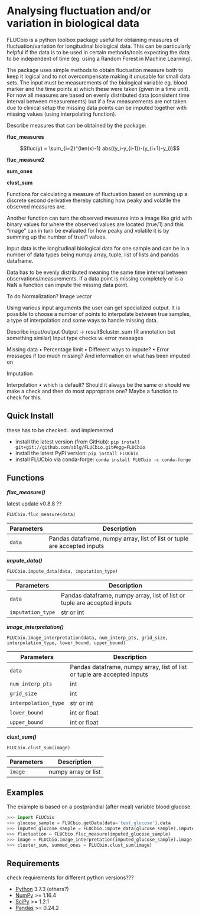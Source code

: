 
# Analysing fluctuation and/or variation in biological data

FLUCbio is a python toolbox package useful for obtaining measures of fluctuation/variation for longitudinal biological data. This can be particularly helpful if the data is to be used in certain methods/tools expecting the data to be independent of time (eg. using a Random Forest in Machine Learning). 

The package uses simple methods to obtain fluctuation measure both to keep it logical and to not overcompensate making it unusable for small data sets. The input must be measurements of the biological variable eg. blood marker and the time points at which these were taken (given in a time unit). For now all measures are based on evenly distributed data (consistent time interval between measurements) but if a few measurements are not taken due to clinical setup the missing data points can be imputed together with missing values (using interpolating function).


Describe measures that can be obtained by the package:

<b> fluc_measures </b>

$$fluc(y) = \sum_{i=2}^{len(x)-1} abs((y_i-y_{i-1})-(y_{i+1}-y_i))$$

<b> fluc_measure2 </b>



<b> sum_ones </b>

<b> clust_sum </b>


Functions for calculating a measure of fluctuation based on summing up a discrete second derivative thereby catching how peaky and volatile the observed measures are. 

Another function can turn the observed measures into a image like grid with binary values for where the observed values are located (true/1) and this “image” can in turn be evaluated for how peaky and volatile it is by summing up the number of true/1 values. 





Input data is the longitudinal biological data for one sample and can be in a number of data types being numpy array, tuple, list of lists and pandas dataframe.



Data has to be evenly distributed meaning the same time interval between observations/measurements. If a data point is missing completely or is a NaN a function can impute the missing data point.



To do
Normalization? Image vector

Using various input arguments the user can get specialized
output. It is possible to choose a number of points to
interpolate between true samples, a type of interpolation
and some ways to handle missing data. 

Describe input/output
Output  → result$cluster_sum  (R annotation but something similar)
Input type checks w. error messages

Missing data 
•	Percentage limit 
•	Different ways to impute?
•	Error messages if too much missing? And information on what has been imputed on

Imputation

Interpolation
•	which is default? Should it always be the same or should we make a check and then do most appropriate one? Maybe a function to check for this.


## Quick Install
these has to be checked.. and implemented 
- install the latest version (from GitHub): `pip install git+git://github.com/sblg/FLUCbio.git#egg=FLUCbio`
- install the latest PyPI version: `pip install FLUCbio`
- install FLUCbio via conda-forge: `conda install FLUCbio -c conda-forge`




## Functions

***fluc_measure()***

latest update v0.8.8 ??

`FLUCbio.fluc_measure(data)`

Parameters | Description
------------ | -------------
`data` |Pandas dataframe, numpy array, list of list or tuple are accepted inputs




***impute_data()***



`FLUCbio.impute_data(data, imputation_type)`

Parameters | Description
------------ | -------------
`data` |Pandas dataframe, numpy array, list of list or tuple are accepted inputs
`imputation_type` |str or int 




***image_interpretation()***

`FLUCbio.image_interpretation(data, num_interp_pts, grid_size, interpolation_type, lower_bound, upper_bound)`

Parameters | Description
------------ | -------------
`data` |Pandas dataframe, numpy array, list of list or tuple are accepted inputs
`num_interp_pts` |int 
`grid_size` |int 
`interpolation_type` |str or int 
`lower_bound` |int or float
`upper_bound` |int or float 



***clust_sum()***


`FLUCbio.clust_sum(image)`

Parameters | Description
------------ | -------------
`image` |numpy array or list
 




## Examples

The example is based on a postprandial (after meal) variable blood glucose.

```python
>>> import FLUCbio
>>> glucose_sample = FLUCbio.getData(data='test_glucose').data
>>> imputed_glucose_sample = FLUCbio.impute_data(glucose_sample).imputed
>>> fluctuation = FLUCbio.fluc_measure(imputed_glucose_sample)
>>> image = FLUCbio.image_interpretation(imputed_glucose_sample).image
>>> cluster_sum, summed_ones = FLUCbio.clust_sum(image)
```

## Requirements
check requirements for different python versions???
- [Python](https://www.python.org) 3.7.3 (others?)           
- [NumPy](http://www.numpy.org) >= 1.16.4
- [SciPy](https://www.scipy.org/scipylib/index.html) >= 1.2.1
- [Pandas](http://pandas.pydata.org) >= 0.24.2


